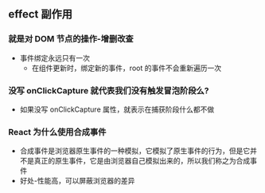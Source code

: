 ## effect 副作用

### 就是对 DOM 节点的操作-增删改查

- 事件绑定永远只有一次
  - 在组件更新时，绑定新的事件，root 的事件不会重新遍历一次

### 没写 onClickCapture 就代表我们没有触发冒泡阶段么?

- 如果没写 onClickCapture 属性，就表示在捕获阶段什么都不做

### React 为什么使用合成事件

- 合成事件是浏览器原生事件的一种模拟，它模拟了原生事件的行为，但是它并不是真正的原生事件，它是由浏览器自己模拟出来的，所以我们称之为合成事件
- 好处-性能高，可以屏蔽浏览器的差异
